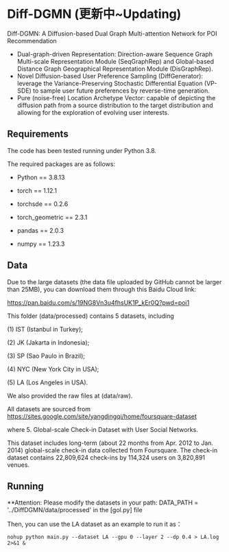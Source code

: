# Diff-DGMN (更新中~Updating)
Diff-DGMN: A Diffusion-based Dual Graph Multi-attention Network for POI Recommendation

-  Dual-graph-driven Representation: Direction-aware Sequence Graph Multi-scale Representation Module (SeqGraphRep) and Global-based Distance Graph Geographical Representation Module (DisGraphRep).
-  Novel Diffusion-based User Preference Sampling (DiffGenerator): leverage the Variance-Preserving Stochastic Differential Equation (VP-SDE) to sample user future preferences by reverse-time generation.
-  Pure (noise-free) Location Archetype Vector: capable of depicting the diffusion path from a source distribution to the target distribution and allowing for the exploration of evolving user interests.

## Requirements
The code has been tested running under Python 3.8.

The required packages are as follows: 
- Python == 3.8.13
  
- torch == 1.12.1
  
- torchsde == 0.2.6
  
- torch_geometric == 2.3.1
  
- pandas == 2.0.3
  
- numpy == 1.23.3

## Data
Due to the large datasets (the data file uploaded by GitHub cannot be larger than 25MB), you can download them through this Baidu Cloud link:

https://pan.baidu.com/s/19NG8Vn3u4fhsUK1P_kEr0Q?pwd=poi1

This folder (data/processed) contains 5 datasets, including

(1) IST (Istanbul in Turkey); 

(2) JK (Jakarta in Indonesia); 

(3) SP (Sao Paulo in Brazil); 

(4) NYC (New York City in USA); 

(5) LA (Los Angeles in USA).

We also provided the raw files at (data/raw).

All datasets are sourced from https://sites.google.com/site/yangdingqi/home/foursquare-dataset

where 5. Global-scale Check-in Dataset with User Social Networks. 

This dataset includes long-term (about 22 months from Apr. 2012 to Jan. 2014) global-scale check-in data collected from Foursquare.
The check-in dataset contains 22,809,624 check-ins by 114,324 users on 3,820,891 venues.

## Running
**Attention: Please modify the datasets in your path: DATA_PATH = '../DiffDGMN/data/processed' in the [gol.py] file

Then, you can use the LA dataset as an example to run it as：

```shell
nohup python main.py --dataset LA --gpu 0 --layer 2 --dp 0.4 > LA.log 2>&1 &
```



